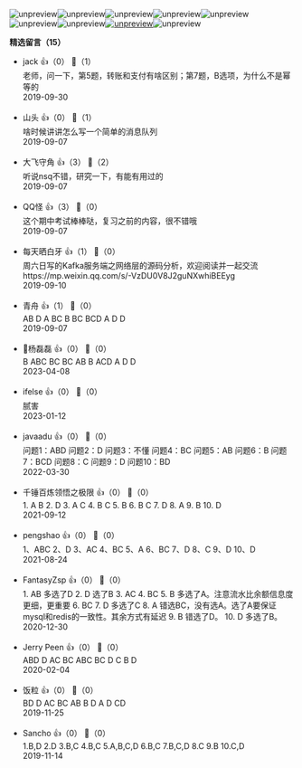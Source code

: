 ![unpreview](https://static001.geekbang.org/resource/image/62/da/6213c146f8704f7624206e3b0255f0da.png?wh=698%2A783)![unpreview](https://static001.geekbang.org/resource/image/8f/4b/8fa104905654eb17e317c64138899e4b.png?wh=694%2A959)![unpreview](https://static001.geekbang.org/resource/image/dd/b9/dddd73a053b5adbc0f5ddf26d73707b9.png?wh=694%2A1299)![unpreview](https://static001.geekbang.org/resource/image/26/c5/269b9641d87ae63187d7d9e994fd9ac5.png?wh=694%2A1594)![unpreview](https://static001.geekbang.org/resource/image/f6/ad/f64aee76954257f6eca29b543e2b94ad.png?wh=694%2A1426)![unpreview](https://static001.geekbang.org/resource/image/24/7a/24b16c404ac2658c05075a9e8050ee7a.png?wh=694%2A1276)![unpreview](https://static001.geekbang.org/resource/image/46/bc/46269791b3921c9e6be013adcbf054bc.png?wh=694%2A206)[![unpreview](https://static001.geekbang.org/resource/image/4b/fa/4b45828fbefbc59dcfa3148b26f11ffa.png?wh=694%2A65)](https://time.geekbang.org/column/article/131918)![unpreview](https://static001.geekbang.org/resource/image/80/bd/80aa9201c33e904b9c02f0044d7584bd.png?wh=694%2A181)
<div><strong>精选留言（15）</strong></div><ul>
<li><span>jack</span> 👍（0） 💬（1）<div>老师，问一下，第5题，转账和支付有啥区别；第7题，B选项，为什么不是幂等的</div>2019-09-30</li><br/><li><span>山头</span> 👍（0） 💬（1）<div>啥时候讲讲怎么写一个简单的消息队列</div>2019-09-07</li><br/><li><span>大飞守角</span> 👍（3） 💬（2）<div>听说nsq不错，研究一下，有能有用过的</div>2019-09-07</li><br/><li><span>QQ怪</span> 👍（3） 💬（0）<div>这个期中考试棒棒哒，复习之前的内容，很不错哦</div>2019-09-07</li><br/><li><span>每天晒白牙</span> 👍（1） 💬（0）<div>周六日写的Kafka服务端之网络层的源码分析，欢迎阅读并一起交流
https:&#47;&#47;mp.weixin.qq.com&#47;s&#47;-VzDU0V8J2guNXwhiBEEyg</div>2019-09-10</li><br/><li><span>青舟</span> 👍（1） 💬（0）<div>AB D A BC B BC BCD A D D</div>2019-09-07</li><br/><li><span>🐷杨磊磊</span> 👍（0） 💬（0）<div>B 
ABC
BC
BC
AB
B
ACD
A
D
D</div>2023-04-08</li><br/><li><span>ifelse</span> 👍（0） 💬（0）<div>腻害</div>2023-01-12</li><br/><li><span>javaadu</span> 👍（0） 💬（0）<div>问题1：ABD
问题2：D
问题3：不懂
问题4：BC
问题5：AB
问题6：B
问题7：BCD
问题8：C
问题9：D
问题10：BD</div>2022-03-30</li><br/><li><span>千锤百炼领悟之极限</span> 👍（0） 💬（0）<div>1. A B
2. D
3. A C
4. B C
5. B
6. B C
7. D
8. A
9. B
10. D</div>2021-09-12</li><br/><li><span>pengshao</span> 👍（0） 💬（0）<div>1、ABC
2、D
3、AC
4、BC
5、A
6、BC
7、D
8、C
9、D
10、D</div>2021-08-24</li><br/><li><span>FantasyZsp</span> 👍（0） 💬（0）<div>1. AB	多选了D
2. D	选了B
3. AC
4. BC
5. B	多选了A。注意流水比余额信息度更细，更重要
6. BC
7. D	多选了C
8. A	错选BC，没有选A。选了A要保证mysql和redis的一致性。其余方式有延迟
9. B	错选了D。
10. D	多选了B。</div>2020-12-30</li><br/><li><span>Jerry Peen</span> 👍（0） 💬（0）<div>ABD D AC BC ABC BC D C B D</div>2020-02-04</li><br/><li><span>饭粒</span> 👍（0） 💬（0）<div>BD D AC BC AB B D A D CD </div>2019-11-25</li><br/><li><span>Sancho</span> 👍（0） 💬（0）<div>1.B,D
2.D
3.B,C
4.B,C
5.A,B,C,D
6.B,C
7.B,C,D
8.C
9.B
10.C,D</div>2019-11-14</li><br/>
</ul>